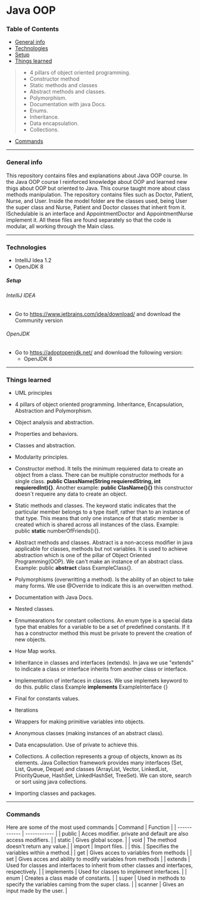 # Java OOP 

### Table of Contents

- [General info](#general-info)
- [Technologies](#technologies)
- [Setup](#setup)
- [Things learned](#things-learned)
>- 4 pillars of object oriented programming.
>- Constructor method
>- Static methods and classes
>- Abstract methods and classes.
>- Polymorphism.
>- Documentation with java Docs.
>- Enums.
>- Inheritance.
>- Data encapsulation.
>- Collections.
- [Commands](#commands)


------------
### General info
This repository contains files and explanations about Java OOP course. In the Java OOP course I reinforced knowledge about OOP and learned new thigs about OOP but oriented to Java. This course taught more about class methods manipulation. The repository contains files such as Doctor, Patient, Nurse, and User. Inside the model folder are the classes used, being User the super class and Nurse, Patient and Doctor classes that inherit from it. ISchedulable is an interface and AppointmentDoctor and AppointmentNurse implement it. All these files are found separately so that the code is modular, all working through the Main class.

------------
### Technologies

- IntelliJ Idea 1.2
- OpenJDK 8

##### Setup

###### IntelliJ IDEA 
- Go to https://www.jetbrains.com/idea/download/ and download the Community version

###### OpenJDK
- Go to https://adoptopenjdk.net/ and download the following version:
    - OpenJDK 8
------------

### Things learned

- UML principles 

- 4 pillars of object oriented programming. Inheritance, Encapsulation, Abstraction and Polymorphism.

- Object analysis and abstraction.

- Properties and behaviors.

- Classes and abstraction.

- Modularity principles.

- Constructor method. It tells the minimum requiered data to create an object from a class. There can be multiple constructor methods for a single class. **public ClassName(String requieredString, int requieredInt){}**. Another example: **public ClasName(){}** this constructor doesn´t requeire any data to create an object.

- Static methods and classes. The keyword static indicates that the particular member belongs to a type itself, rather than to an instance of that type. This means that only one instance of that static member is created which is shared across all instances of the class. Example: public **static** numberOfFriends(){}.

- Abstract methods and classes. Abstract is a non-access modifier in java applicable for classes, methods but not variables. It is used to achieve abstraction which is one of the pillar of Object Oriented Programming(OOP). We can't make an instance of an abstract class. Example: public **abstract** class ExampleClass{}.

- Polymorphisms (overwritting a method). Is the ability of an object to take many forms. We use @Override to indicate this is an overwitten method.

- Documentation with Java Docs.

- Nested classes.

- Ennumearations for constant collections. An enum type is a special data type that enables for a variable to be a set of predefined constants. If it has a constructor method this must be private to prevent the creation of new objects.

- How Map works.

- Inheritance in classes and interfaces (extends). In java we use "extends" to indicate a class or interface inherits from another class or interface.

- Implementation of interfaces in classes. We use implemets keyword to do this. public class Example **implements** ExampleInterface {}

- Final for constants values.

- Iterations

- Wrappers for making primitive variables into objects.

- Anonymous classes (making instances of an abstract class).

- Data encapsulation. Use of private to achieve this.

- Collections. A collection represents a group of objects, known as its elements.  Java Collection framework provides many interfaces (Set, List, Queue, Deque) and classes (ArrayList, Vector, LinkedList, PriorityQueue, HashSet, LinkedHashSet, TreeSet). We can store, search or sort using java collections.

- Importing classes and packages.


------------
### Commands
Here are some of the most used commands
|  Command | Function  |
| ------------ | ------------ |
| public | Acces modifier. private and default are also access modifiers.  |
| static | Gives global scope. |
| void | The method doesn't return any value.|
| import | Import files. |
| this. | Specifies the variables within a method.|
| get | Gives acces to variables from methods |
| set | Gives acces and ability to modify variables from methods |
| extends | Used for classes and interfaces to inherit from other classes and interfaces, respectively. |
| implements | Used for classes to implement interfaces. |
| enum | Creates a class made of constants. |
| super | Used in methods to specify the variables caming from the super class. |
| scanner | Gives an input made by the user. |


